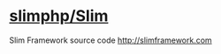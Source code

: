 # [slimphp/Slim](https://github.com/slimphp/Slim)

Slim Framework source code http://slimframework.com
